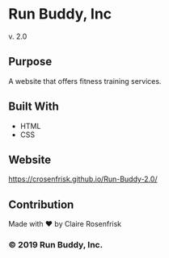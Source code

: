 # Run Buddy, Inc 
v. 2.0

## Purpose
A website that offers fitness training services.

## Built With
* HTML
* CSS

## Website
https://crosenfrisk.github.io/Run-Buddy-2.0/

## Contribution
Made with :heart: by Claire Rosenfrisk

### ©️ 2019 Run Buddy, Inc.
